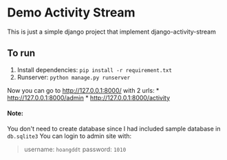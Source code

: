 # Demo Activity Stream
This is just a simple django project that implement django-activity-stream

## To run
1. Install dependencies:
    ```pip install -r requirement.txt```
2. Runserver:
    ```python manage.py runserver```

 Now you can go to http://127.0.0.1:8000/ with 2 urls:
	* http://127.0.0.1:8000/admin
	* http://127.0.0.1:8000/activity

#### Note:
You don't need to create database since I had included sample database in `db.sqlite3`
You can login to admin site with:  
>username: `hoangddt`
password: `1010`